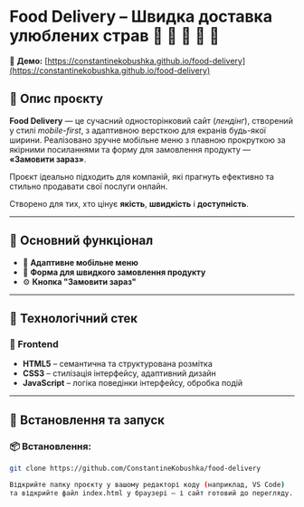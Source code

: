 # Food Delivery – Швидка доставка улюблених страв 🥗 🍜 🥡 🚴 🚚

🔗 **Демо:** [https://constantinekobushka.github.io/food-delivery](https://constantinekobushka.github.io/food-delivery)

## 🔎 Опис проєкту

**Food Delivery** — це сучасний односторінковий сайт (_лендінг_), створений у стилі _mobile-first_, з адаптивною версткою для екранів будь-якої ширини. Реалізовано зручне мобільне меню з плавною прокруткою за якірними посиланнями та форму для замовлення продукту — **«Замовити зараз»**.

Проєкт ідеально підходить для компаній, які прагнуть ефективно та стильно продавати свої послуги онлайн.

Створено для тих, хто цінує **якість**, **швидкість** і **доступність**.

---

## 🌟 Основний функціонал

- 📱 **Адаптивне мобільне меню**
- 📨 **Форма для швидкого замовлення продукту**
- ⚙️ **Кнопка "Замовити зараз"**

---

## 🧰 Технологічний стек

### 🔨 Frontend

- **HTML5** – семантична та структурована розмітка
- **CSS3** – стилізація інтерфейсу, адаптивний дизайн
- **JavaScript** – логіка поведінки інтерфейсу, обробка подій

---

## 🚀 Встановлення та запуск

### 📦 Встановлення:

```bash
git clone https://github.com/ConstantineKobushka/food-delivery

Відкрийте папку проєкту у вашому редакторі коду (наприклад, VS Code)
та відкрийте файл index.html у браузері — і сайт готовий до перегляду.
```
